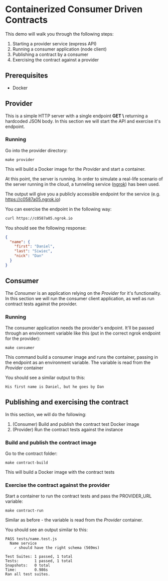 # Containerized Consumer Driven Contracts

This demo will walk you through the following steps:

1. Starting a provider service (express API)
1. Running a consumer application (node client)
1. Publishing a contract by a consumer
1. Exercising the contract against a provider

## Prerequisites

* Docker

## Provider

This is a simple HTTP server with a single endpoint **GET \\** returning a hardcoded JSON body. In this section we will start the API and exercise it's endpoint.

### Running

Go into the provider directory:

```shell
make provider
```

This will build a Docker image for the *Provider* and start a container.

At this point, the server is running. In order to simulate a real-life scenario of the server running in the cloud, a tunneling service ([ngrok](https://ngrok.com/)) has been used.

The output will give you a publicly accessible endpoint for the service (e.g. https://c0587a05.ngrok.io)

You can exercise the endpoint in the following way:

```bash
curl https://c0587a05.ngrok.io
```

You should see the following response:

```json
{
  "name": {
    "first": "Daniel",
    "last": "Siwiec",
    "nick": "Dan"
  }
}
```

## Consumer

The *Consumer* is an application relying on the *Provider* for it's functionality. In this section we will run the consumer client application, as well as run contract tests against the provider.

### Running

The consumer application needs the provider's endpoint. It'll be passed through an environment variable like this (put in the correct ngrok endpoint for the provider):

```shell
make consumer
```

This command build a consumer image and runs the container, passing in the endpoint as an environment variable. The variable is read from the *Provider* container

You should see a similar output to this:

```shell
His first name is Daniel, but he goes by Dan
```

## Publishing and exercising the contract
In this section, we will do the following:

1. (Consumer) Build and publish the contract test Docker image
1. (Provider) Run the contract tests against the instance

### Build and publish the contract image

Go to the contract folder:

```shell
make contract-build
```

This will build a Docker image with the contract tests

### Exercise the contract against the provider

Start a container to run the contract tests and pass the PROVIDER_URL variable:

```shell
make contract-run
```

Similar as before - the variable is read from the *Provider* container.

You should see an output similar to this:

```shell
PASS tests/name.test.js
  Name service
    ✓ should have the right schema (569ms)

Test Suites: 1 passed, 1 total
Tests:       1 passed, 1 total
Snapshots:   0 total
Time:        0.986s
Ran all test suites.
```